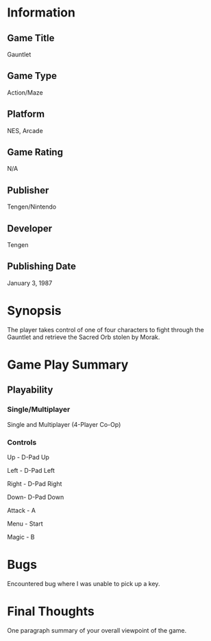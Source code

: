 # Information
## Game Title
Gauntlet
## Game Type
Action/Maze
## Platform
NES, Arcade
## Game Rating
N/A
## Publisher
Tengen/Nintendo
## Developer
Tengen
## Publishing Date
January 3, 1987
# Synopsis
The player takes control of one of four characters to fight through the Gauntlet and retrieve the Sacred Orb stolen by Morak.

# Game Play Summary
## Playability
### Single/Multiplayer
Single and Multiplayer (4-Player Co-Op)
### Controls

Up - D-Pad Up

Left - D-Pad Left

Right - D-Pad Right

Down- D-Pad Down

Attack - A

Menu - Start

Magic - B

# Bugs
Encountered bug where I was unable to pick up a key.
# Final Thoughts
One paragraph summary of your overall viewpoint of the game.
